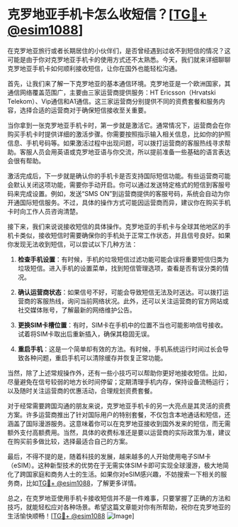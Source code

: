 # 克罗地亚手机卡怎么收短信？[[TG💪+ @esim1088](https://t.me/s/esim1088)]

在克罗地亚旅行或者长期居住的小伙伴们，是否曾经遇到过收不到短信的情况？这可能是由于你对克罗地亚手机卡的使用方式还不太熟悉。今天，我们就来详细聊聊克罗地亚手机卡如何顺利接收短信，让你在国外也能轻松沟通。

首先，让我们来了解一下克罗地亚的基本通信环境。克罗地亚是一个欧洲国家，其通信网络覆盖范围广，主要由三家运营商提供服务：HT Ericsson（Hrvatski Telekom）、Vip通信和A1通信。这三家运营商分别提供不同的资费套餐和服务内容，选择合适的运营商对于确保短信接收至关重要。

当你拿到一张克罗地亚手机卡时，第一步就是激活它。通常情况下，运营商会在你购买手机卡时提供详细的激活步骤。你需要按照指示输入相关信息，比如你的护照信息、手机号码等。如果激活过程中出现问题，可以拨打运营商的客服热线寻求帮助。客服人员会用英语或克罗地亚语与你交流，所以提前准备一些基础的语言表达会很有帮助。

激活完成后，下一步就是确认你的手机卡是否支持国际短信功能。有些运营商可能会默认关闭这项功能，需要你手动开启。你可以通过发送特定格式的短信到客服号码来完成设置。例如，发送“SMS ON”到运营商提供的客服号码，系统会自动为你开通国际短信服务。不过，具体的操作方式可能因运营商而异，建议你在购买手机卡时向工作人员咨询清楚。

接下来，我们来说说接收短信的具体操作。克罗地亚的手机卡与全球其他地区的手机卡类似，接收短信时需要确保你的手机处于正常工作状态，并且信号良好。如果你发现无法收到短信，可以尝试以下几种方法：

1. **检查手机设置**：有时候，手机的垃圾短信过滤功能可能会误将重要短信归类为垃圾短信。进入手机的设置菜单，找到短信管理选项，查看是否有误分类的情况。
   
2. **确认运营商状态**：如果信号不好，可能会导致短信无法及时送达。可以拨打运营商的客服热线，询问当前网络状况。此外，还可以关注运营商的官方网站或社交媒体账号，了解最新的网络维护公告。

3. **更换SIM卡槽位置**：有时，SIM卡在手机中的位置不当也可能影响信号接收。试着将SIM卡取出后重新插入，确保其稳固无误。

4. **重启手机**：这是一个简单却有效的方法。有时候，手机系统运行时间过长会导致各种问题，重启手机可以清除缓存并恢复正常功能。

当然，除了上述常规操作外，还有一些小技巧可以帮助你更好地接收短信。比如，尽量避免在信号较弱的地方长时间停留；定期清理手机内存，保持设备流畅运行；以及随时关注运营商的优惠活动，合理规划资费套餐。

对于经常需要跨国沟通的朋友来说，克罗地亚手机卡的另一大亮点是其灵活的资费方案。许多运营商推出了针对国际用户的特别套餐，不仅包含本地通话和短信，还涵盖了国际漫游服务。这意味着你可以在克罗地亚接收到国外发来的短信，而无需额外支付高额费用。当然，具体的收费标准还是要以运营商的实际政策为准，建议在购买前多做比较，选择最适合自己的方案。

最后，不得不提的是，随着科技的发展，越来越多的人开始使用电子SIM卡（eSIM）。这种新型技术的优势在于无需实体SIM卡即可实现全球漫游，极大地简化了跨国家庭和商务人士的生活。如果你对eSIM感兴趣，不妨搜索一下相关的服务商，比如[TG💪+ @esim1088](https://t.me/s/esim1088)，了解更多详情。

总之，在克罗地亚使用手机卡接收短信并不是一件难事，只要掌握了正确的方法和技巧，就能轻松应对各种场景。希望这篇文章能对你有所帮助，祝你在克罗地亚的生活愉快顺畅！[[TG💪+ @esim1088](https://t.me/s/esim1088) ![Image](https://i.postimg.cc/4NQfJmqS/Snipaste-2025-05-13-00-14-12.png)]